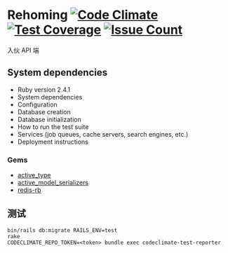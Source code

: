 # Rehoming [![Code Climate](https://codeclimate.com/repos/5909fa5c31ca0a026f0001c9/badges/0e1bd5d086d10177b230/gpa.svg)](https://codeclimate.com/repos/5909fa5c31ca0a026f0001c9/feed) [![Test Coverage](https://codeclimate.com/repos/5909fa5c31ca0a026f0001c9/badges/0e1bd5d086d10177b230/coverage.svg)](https://codeclimate.com/repos/5909fa5c31ca0a026f0001c9/coverage) [![Issue Count](https://codeclimate.com/repos/5909fa5c31ca0a026f0001c9/badges/0e1bd5d086d10177b230/issue_count.svg)](https://codeclimate.com/repos/5909fa5c31ca0a026f0001c9/feed)

入伙 API 端

## System dependencies

* Ruby version 2.4.1
* System dependencies
* Configuration
* Database creation
* Database initialization
* How to run the test suite
* Services (job queues, cache servers, search engines, etc.)
* Deployment instructions

### Gems

* [active_type](https://github.com/makandra/active_type)
* [active_model_serializers](https://github.com/rails-api/active_model_serializers)
* [redis-rb](https://github.com/redis/redis-rb)

## 测试

```
bin/rails db:migrate RAILS_ENV=test
rake
CODECLIMATE_REPO_TOKEN=<token> bundle exec codeclimate-test-reporter
```
